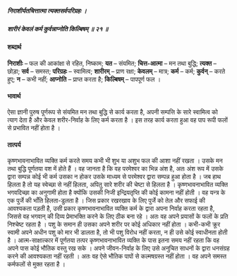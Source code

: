 ##### निराशीर्यतचित्तात्मा त्यक्तसर्वपरिग्रहः ।
##### शारीरं केवलं कर्म कुर्वन्नाप्नोति किल्बिषम् ॥ २१ ॥

#### शब्दार्थ

**निराशीः** – फल की आकांक्षा से रहित, निष्काम; **यत** – संयमित; **चित्त-आत्मा** – मन तथा बुद्धि; **त्यक्त** – छोड़ा; **सर्व** – समस्त; **परिग्रहः** – स्वामित्व; **शारीरम्** – प्राण रक्षा; **केवलम्** – मात्र; **कर्म** – कर्म; **कुर्वन्** – करते हुए; **न** – कभी नहीं; **आप्नोति** – प्राप्त करता है; **किल्बिषम्** – पापपूर्ण फल ।

#### भावार्थ

ऐसा ज्ञानी पुरुष पूर्णरूप से संयमित मन तथा बुद्धि से कार्य करता है, अपनी सम्पत्ति के सारे स्वामित्व को त्याग देता है और केवल शरीर-निर्वाह के लिए कर्म करता है । इस तरह कार्य करता हुआ वह पाप रूपी फलों से प्रभावित नहीं होता है ।

#### तात्पर्य

कृष्णभावनाभावित व्यक्ति कर्म करते समय कभी भी शुभ या अशुभ फल की आशा नहीं रखता । उसके मन तथा बुद्धि पूर्णतया वश में होते हैं । वह जानता है कि वह परमेश्वर का भिन्न अंश है, अतः अंश रूप में उसके द्वारा सम्पन्न कोई भी कर्म उसका न होकर उसके माध्यम से परमेश्वर द्वारा सम्पन्न हुआ होता है । जब हाथ हिलता है तो यह स्वेच्छा से नहीं हिलता, अपितु सारे शरीर की चेष्टा से हिलता है । कृष्णभावनाभावित व्यक्ति भगवदिच्छा का अनुगामी होता है क्योंकि उसकी निजी इन्द्रियतृप्ति की कोई कामना नहीं होती । वह यन्त्र के एक पुर्जे की भाँति हिलता-डुलता है । जिस प्रकार रखरखाव के लिए पुर्जे को तेल और सफाई की आवश्यकता पड़ती है, उसी प्रकार कृष्णभावनाभावित व्यक्ति कर्म के द्वारा अपना निर्वाह करता रहता है, जिससे वह भगवान् की दिव्य प्रेमाभक्ति करने के लिए ठीक बना रहे । अतः वह अपने प्रयासों के फलों के प्रति निश्चेष्ट रहता है । पशु के समान ही उसका अपने शरीर पर कोई अधिकार नहीं होता । कभी-कभी क्रूर स्वामी अपने अधीन पशु को मार भी डालता है, तो भी पशु विरोध नहीं करता, न ही उसे कोई स्वाधीनता होती है । आत्म-साक्षात्कार में पूर्णतया तत्पर कृष्णभावनाभावित व्यक्ति के पास इतना समय नहीं रहता कि वह अपने पास कोई भौतिक वस्तु रख सके । अपने जीवन-निर्वाह के लिए उसे अनुचित साधनों के द्वारा धनसंग्रह करने की आवश्यकता नहीं रहती । अतः वह ऐसे भौतिक पापों से कल्मषग्रस्त नहीं होता । वह अपने समस्त कर्मफलों से मुक्त रहता है ।